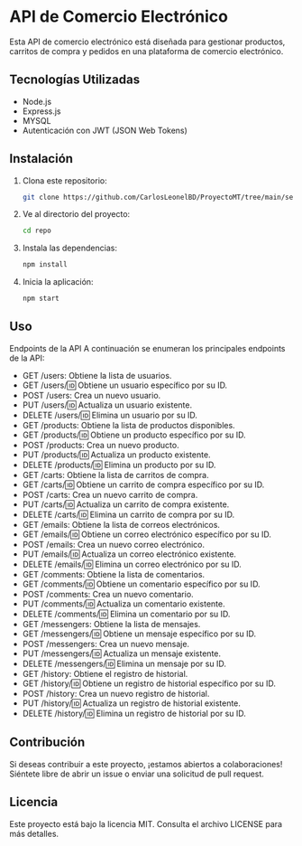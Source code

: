# API de Comercio Electrónico

Esta API de comercio electrónico está diseñada para gestionar productos, carritos de compra y pedidos en una plataforma de comercio electrónico.

## Tecnologías Utilizadas

- Node.js
- Express.js
- MYSQL
- Autenticación con JWT (JSON Web Tokens)

## Instalación

1. Clona este repositorio:

   ```bash
   git clone https://github.com/CarlosLeonelBD/ProyectoMT/tree/main/server

2. Ve al directorio del proyecto:
    ```bash
    cd repo

3. Instala las dependencias:
    ```bash
    npm install

4. Inicia la aplicación:
    ```bash
    npm start 

## Uso

Endpoints de la API
A continuación se enumeran los principales endpoints de la API:


* GET /users: Obtiene la lista de usuarios.
* GET /users/:id: Obtiene un usuario específico por su ID.
* POST /users: Crea un nuevo usuario.
* PUT /users/:id: Actualiza un usuario existente.
* DELETE /users/:id: Elimina un usuario por su ID.
* GET /products: Obtiene la lista de productos disponibles.
* GET /products/:id: Obtiene un producto específico por su ID.
* POST /products: Crea un nuevo producto.
* PUT /products/:id: Actualiza un producto existente.
* DELETE /products/:id: Elimina un producto por su ID.
* GET /carts: Obtiene la lista de carritos de compra.
* GET /carts/:id: Obtiene un carrito de compra específico por su ID.
* POST /carts: Crea un nuevo carrito de compra.
* PUT /carts/:id: Actualiza un carrito de compra existente.
* DELETE /carts/:id: Elimina un carrito de compra por su ID.
* GET /emails: Obtiene la lista de correos electrónicos.
* GET /emails/:id: Obtiene un correo electrónico específico por su ID.
* POST /emails: Crea un nuevo correo electrónico.
* PUT /emails/:id: Actualiza un correo electrónico existente.
* DELETE /emails/:id: Elimina un correo electrónico por su ID.
* GET /comments: Obtiene la lista de comentarios.
* GET /comments/:id: Obtiene un comentario específico por su ID.
* POST /comments: Crea un nuevo comentario.
* PUT /comments/:id: Actualiza un comentario existente.
* DELETE /comments/:id: Elimina un comentario por su ID.
* GET /messengers: Obtiene la lista de mensajes.
* GET /messengers/:id: Obtiene un mensaje específico por su ID.
* POST /messengers: Crea un nuevo mensaje.
* PUT /messengers/:id: Actualiza un mensaje existente.
* DELETE /messengers/:id: Elimina un mensaje por su ID.
* GET /history: Obtiene el registro de historial.
* GET /history/:id: Obtiene un registro de historial específico por su ID.
* POST /history: Crea un nuevo registro de historial.
* PUT /history/:id: Actualiza un registro de historial existente.
* DELETE /history/:id: Elimina un registro de historial por su ID.

## Contribución

Si deseas contribuir a este proyecto, ¡estamos abiertos a colaboraciones! Siéntete libre de abrir un issue o enviar una solicitud de pull request.

## Licencia

Este proyecto está bajo la licencia MIT. Consulta el archivo LICENSE para más detalles.


